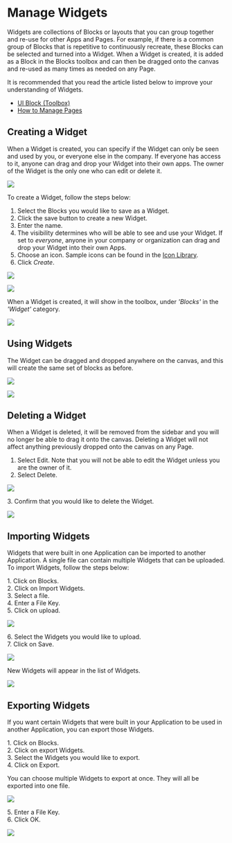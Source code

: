 # Manage Widgets

Widgets are collections of Blocks or layouts that you can group together and re-use for other Apps and Pages. For example, if there is a common group of Blocks that is repetitive to continuously recreate, these Blocks can be selected and turned into a Widget. When a Widget is created, it is added as a Block in the Blocks toolbox and can then be dragged onto the canvas and re-used as many times as needed on any Page.&#x20;

<!-- unsupported tag removed -->
It is recommended that you read the article listed below to improve your understanding of Widgets.

* [UI Block (Toolbox)](../../concepts/application/block.md)
* [How to Manage Pages](manage-pages.md)
<!-- unsupported tag removed -->

## Creating a Widget

When a Widget is created, you can specify if the Widget can only be seen and used by you, or everyone else in the company. If everyone has access to it, anyone can drag and drop your Widget into their own apps. The owner of the Widget is the only one who can edit or delete it.

![](<../../.gitbook/assets/image (842).png>)

To create a Widget, follow the steps below:

1. Select the Blocks you would like to save as a Widget.
2. Click the save button to create a new Widget.
3. Enter the name.
4. The visibility determines who will be able to see and use your Widget. If set to _everyone_, anyone in your company or organization can drag and drop your Widget into their own Apps.
5. Choose an icon. Sample icons can be found in the [Icon Library](../../resources/icon-library.md).
6. Click _Create_.

![](<../../.gitbook/assets/image (1785).png>)

![](<../../.gitbook/assets/New Widget.png>)

When a Widget is created, it will show in the toolbox, under _'Blocks'_ in the _'Widget'_ category.

![](../../.gitbook/assets/Widget\_4.png)

## Using Widgets

The Widget can be dragged and dropped anywhere on the canvas, and this will create the same set of blocks as before.

![](../../.gitbook/assets/Widget\_5.png)

![](../../.gitbook/assets/Widget\_6.png)

## Deleting a Widget

When a Widget is deleted, it will be removed from the sidebar and you will no longer be able to drag it onto the canvas. Deleting a Widget will not affect anything previously dropped onto the canvas on any Page.

1. Select Edit. Note that you will not be able to edit the Widget unless you are the owner of it.
2. Select Delete.

![](../../.gitbook/assets/Widget\_7.png)

&#x20;   3\. Confirm that you would like to delete the Widget.

![](../../.gitbook/assets/Widget\_8.png)

## Importing Widgets

Widgets that were built in one Application can be imported to another Application. A single file can contain multiple Widgets that can be uploaded. To import Widgets, follow the steps below:

&#x20;   1\. Click on Blocks.\
&#x20;   2\. Click on Import Widgets.\
&#x20;   3\. Select a file.\
&#x20;   4\. Enter a File Key.\
&#x20;   5\. Click on upload.

![](<../../.gitbook/assets/ImportWidgets1 (1).png>)

&#x20;   6\. Select the Widgets you would like to upload.\
&#x20;   7\. Click on Save.

![](../../.gitbook/assets/ImportWidgets2.png)

<!-- unsupported tag removed -->
New Widgets will appear in the list of Widgets.
<!-- unsupported tag removed -->

![](<../../.gitbook/assets/ImportWidgets3 (1).png>)

## Exporting Widgets

If you want certain Widgets that were built in your Application to be used in another Application, you can export those Widgets.&#x20;

&#x20;   1\. Click on Blocks.\
&#x20;   2\. Click on export Widgets.\
&#x20;   3\. Select the Widgets you would like to export.\
&#x20;   4\. Click on Export.

<!-- unsupported tag removed -->
You can choose multiple Widgets to export at once. They will all be exported into one file.
<!-- unsupported tag removed -->

![](../../.gitbook/assets/ExportWidgets1.png)

&#x20;   5\. Enter a File Key.\
&#x20;   6\. Click OK.

![](../../.gitbook/assets/ExportWidgets2.png)
